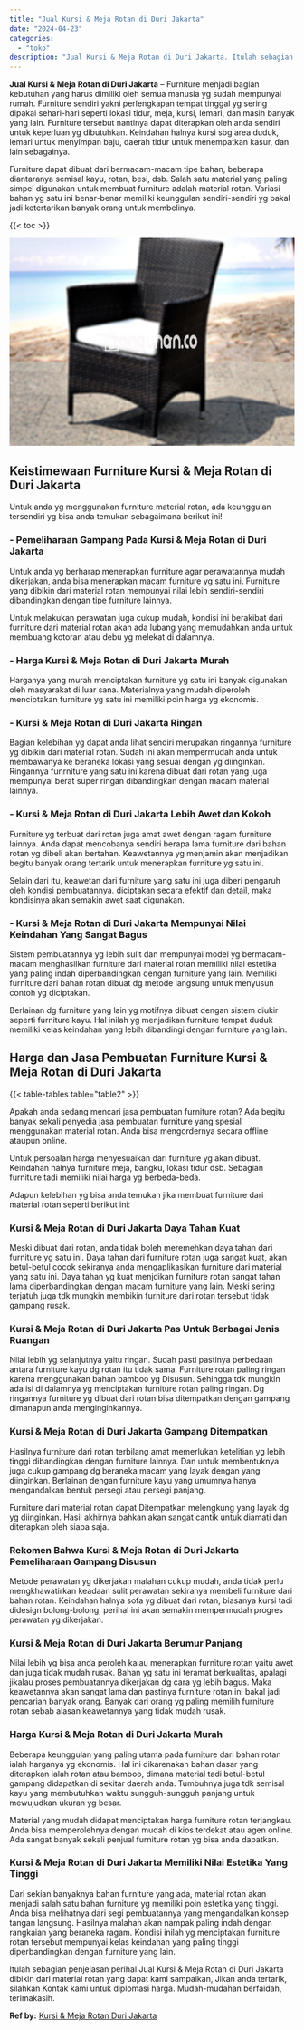 ```yaml
---
title: "Jual Kursi & Meja Rotan di Duri Jakarta"
date: "2024-04-23"
categories: 
  - "toko"
description: "Jual Kursi & Meja Rotan di Duri Jakarta. Itulah sebagian penjelasan perihal Jual Kursi & Meja Rotan di Duri Jakarta dibikin dari material rotan yang dapat ka..."
---
```


**Jual Kursi & Meja Rotan di Duri Jakarta** – Furniture menjadi bagian kebutuhan yang harus dimiliki oleh semua manusia yg sudah mempunyai rumah. Furniture sendiri yakni perlengkapan tempat tinggal yg sering dipakai sehari-hari seperti lokasi tidur, meja, kursi, lemari, dan masih banyak yang lain. Furniture tersebut nantinya dapat diterapkan oleh anda sendiri untuk keperluan yg dibutuhkan. Keindahan halnya kursi sbg area duduk, lemari untuk menyimpan baju, daerah tidur untuk menempatkan kasur, dan lain sebagainya.

Furniture dapat dibuat dari bermacam-macam tipe bahan, beberapa diantaranya semisal kayu, rotan, besi, dsb. Salah satu material yang paling simpel digunakan untuk membuat furniture adalah material rotan. Variasi bahan yg satu ini benar-benar memiliki keunggulan sendiri-sendiri yg bakal jadi ketertarikan banyak orang untuk membelinya.

{{< toc >}}

![Jual Kursi & Meja Rotan di Duri Jakarta](/images/kursi-meja-rotan-murah34.png)

## Keistimewaan Furniture Kursi & Meja Rotan di Duri Jakarta

Untuk anda yg menggunakan furniture material rotan, ada keunggulan tersendiri yg bisa anda temukan sebagaimana berikut ini!

### \- Pemeliharaan Gampang Pada Kursi & Meja Rotan di Duri Jakarta

Untuk anda yg berharap menerapkan furniture agar perawatannya mudah dikerjakan, anda bisa menerapkan macam furniture yg satu ini. Furniture yang dibikin dari material rotan mempunyai nilai lebih sendiri-sendiri dibandingkan dengan tipe furniture lainnya.

Untuk melakukan perawatan juga cukup mudah, kondisi ini berakibat dari furniture dari material rotan akan ada lubang yang memudahkan anda untuk membuang kotoran atau debu yg melekat di dalamnya.

### \- Harga Kursi & Meja Rotan di Duri Jakarta Murah

Harganya yang murah menciptakan furniture yg satu ini banyak digunakan oleh masyarakat di luar sana. Materialnya yang mudah diperoleh menciptakan furniture yg satu ini memiliki poin harga yg ekonomis.

### \- Kursi & Meja Rotan di Duri Jakarta Ringan

Bagian kelebihan yg dapat anda lihat sendiri merupakan ringannya furniture yg dibikin dari material rotan. Sudah ini akan mempermudah anda untuk membawanya ke beraneka lokasi yang sesuai dengan yg diinginkan. Ringannya funrniture yang satu ini karena dibuat dari rotan yang juga mempunyai berat super ringan dibandingkan dengan macam material lainnya.

### \- Kursi & Meja Rotan di Duri Jakarta Lebih Awet dan Kokoh

Furniture yg terbuat dari rotan juga amat awet dengan ragam furniture lainnya. Anda dapat mencobanya sendiri berapa lama furniture dari bahan rotan yg dibeli akan bertahan. Keawetannya yg menjamin akan menjadikan begitu banyak orang tertarik untuk menerapkan furniture yg satu ini.

Selain dari itu, keawetan dari furniture yang satu ini juga diberi pengaruh oleh kondisi pembuatannya. diciptakan secara efektif dan detail, maka kondisinya akan semakin awet saat digunakan.

### \- Kursi & Meja Rotan di Duri Jakarta Mempunyai Nilai Keindahan Yang Sangat Bagus

Sistem pembuatannya yg lebih sulit dan mempunyai model yg bermacam-macam menghasilkan furniture dari material rotan memiliki nilai estetika yang paling indah diperbandingkan dengan furniture yang lain. Memiliki furniture dari bahan rotan dibuat dg metode langsung untuk menyusun contoh yg diciptakan.

Berlainan dg furniture yang lain yg motifnya dibuat dengan sistem diukir seperti furniture kayu. Hal inilah yg menjadikan furniture tempat duduk memiliki kelas keindahan yang lebih dibandingi dengan furniture yang lain.

## Harga dan Jasa Pembuatan Furniture Kursi & Meja Rotan di Duri Jakarta

{{< table-tables table="table2" >}}

Apakah anda sedang mencari jasa pembuatan furniture rotan? Ada begitu banyak sekali penyedia jasa pembuatan furniture yang spesial menggunakan material rotan. Anda bisa mengordernya secara offline ataupun online.

Untuk persoalan harga menyesuaikan dari furniture yg akan dibuat. Keindahan halnya furniture meja, bangku, lokasi tidur dsb. Sebagian furniture tadi memiliki nilai harga yg berbeda-beda.

Adapun kelebihan yg bisa anda temukan jika membuat furniture dari material rotan seperti berikut ini:

### Kursi & Meja Rotan di Duri Jakarta Daya Tahan Kuat

Meski dibuat dari rotan, anda tidak boleh meremehkan daya tahan dari furniture yg satu ini. Daya tahan dari furniture rotan juga sangat kuat, akan betul-betul cocok sekiranya anda mengaplikasikan furniture dari material yang satu ini. Daya tahan yg kuat menjdikan furniture rotan sangat tahan lama diperbandingkan dengan macam furniture yang lain. Meski sering terjatuh juga tdk mungkin membikin furniture dari rotan tersebut tidak gampang rusak.

### Kursi & Meja Rotan di Duri Jakarta Pas Untuk Berbagai Jenis Ruangan

Nilai lebih yg selanjutnya yaitu ringan. Sudah pasti pastinya perbedaan antara furniture kayu dg rotan itu tidak sama. Furniture rotan paling ringan karena menggunakan bahan bamboo yg Disusun. Sehingga tdk mungkin ada isi di dalamnya yg menciptakan furniture rotan paling ringan. Dg ringannya furniture yg dibuat dari rotan bisa ditempatkan dengan gampang dimanapun anda menginginkannya.

### Kursi & Meja Rotan di Duri Jakarta Gampang Ditempatkan

Hasilnya furniture dari rotan terbilang amat memerlukan ketelitian yg lebih tinggi dibandingkan dengan furniture lainnya. Dan untuk membentuknya juga cukup gampang dg beraneka macam yang layak dengan yang diinginkan. Berlainan dengan furniture kayu yang umumnya hanya mengandalkan bentuk persegi atau persegi panjang.

Furniture dari material rotan dapat Ditempatkan melengkung yang layak dg yg diinginkan. Hasil akhirnya bahkan akan sangat cantik untuk diamati dan diterapkan oleh siapa saja.

### Rekomen Bahwa Kursi & Meja Rotan di Duri Jakarta Pemeliharaan Gampang Disusun

Metode perawatan yg dikerjakan malahan cukup mudah, anda tidak perlu mengkhawatirkan keadaan sulit perawatan sekiranya membeli furniture dari bahan rotan. Keindahan halnya sofa yg dibuat dari rotan, biasanya kursi tadi didesign bolong-bolong, perihal ini akan semakin mempermudah progres perawatan yg dikerjakan.

### Kursi & Meja Rotan di Duri Jakarta Berumur Panjang

Nilai lebih yg bisa anda peroleh kalau menerapkan furniture rotan yaitu awet dan juga tidak mudah rusak. Bahan yg satu ini teramat berkualitas, apalagi jikalau proses pembuatannya dikerjakan dg cara yg lebih bagus. Maka keawetannya akan sangat lama dan pastinya furniture rotan ini bakal jadi pencarian banyak orang. Banyak dari orang yg paling memilih furniture rotan sebab alasan keawetannya yang tidak mudah rusak.

### Harga Kursi & Meja Rotan di Duri Jakarta Murah

Beberapa keunggulan yang paling utama pada furniture dari bahan rotan ialah harganya yg ekonomis. Hal ini dikarenakan bahan dasar yang diterapkan ialah rotan atau bamboo, dimana material tadi betul-betul gampang didapatkan di sekitar daerah anda. Tumbuhnya juga tdk semisal kayu yang membutuhkan waktu sungguh-sungguh panjang untuk mewujudkan ukuran yg besar.

Material yang mudah didapat menciptakan harga furniture rotan terjangkau. Anda bisa memperolehnya dengan mudah di kios terdekat atau agen online. Ada sangat banyak sekali penjual furniture rotan yg bisa anda dapatkan.

### Kursi & Meja Rotan di Duri Jakarta Memiliki Nilai Estetika Yang Tinggi

Dari sekian banyaknya bahan furniture yang ada, material rotan akan menjadi salah satu bahan furniture yg memiliki poin estetika yang tinggi. Anda bisa melihatnya dari segi pembuatannya yang mengandalkan konsep tangan langsung. Hasilnya malahan akan nampak paling indah dengan rangkaian yang beraneka ragam. Kondisi inilah yg menciptakan furniture rotan tersebut mempunyai kelas keindahan yang paling tinggi diperbandingkan dengan furniture yang lain.

Itulah sebagian penjelasan perihal Jual Kursi & Meja Rotan di Duri Jakarta dibikin dari material rotan yang dapat kami sampaikan, Jikan anda tertarik, silahkan Kontak kami untuk diplomasi harga. Mudah-mudahan berfaidah, terimakasih.

**Ref by:** [Kursi & Meja Rotan Duri Jakarta](https://id.wikipedia.org/wiki/Kursi)

